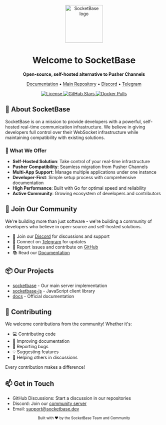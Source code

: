 <p align="center">
  <a href="https://socketbase.dev">
    <img src="https://raw.githubusercontent.com/socketbasehq/socketbase/main/public/logo-rounded.svg" width="120px" alt="SocketBase logo" />
  </a>
</p>

<h1 align="center">Welcome to SocketBase</h1>

<p align="center">
  <strong>Open-source, self-hosted alternative to Pusher Channels</strong>
</p>

<p align="center">
  <a href="https://docs.socketbase.dev">Documentation</a> •
  <a href="https://github.com/socketbasehq/socketbase">Main Repository</a> •
  <a href="https://discord.gg/zSQyK6nmM9">Discord</a> •
  <a href="https://t.me/+qxlkQnPIc4g0ZjI9">Telegram</a>
</p>

<p align="center">
  <a href="https://github.com/socketbasehq/socketbase/blob/main/LICENSE">
    <img src="https://img.shields.io/github/license/socketbasehq/socketbase" alt="License">
  </a>
  <a href="https://github.com/socketbasehq/socketbase/stargazers">
    <img src="https://img.shields.io/github/stars/socketbasehq/socketbase" alt="GitHub Stars">
  </a>
  <a href="https://hub.docker.com/r/socketbase/socketbase">
    <img src="https://img.shields.io/docker/pulls/socketbase/socketbase" alt="Docker Pulls">
  </a>
</p>

## 🚀 About SocketBase

SocketBase is on a mission to provide developers with a powerful, self-hosted real-time communication infrastructure. We believe in giving developers full control over their WebSocket infrastructure while maintaining compatibility with existing solutions.

### 🌟 What We Offer

- **Self-Hosted Solution**: Take control of your real-time infrastructure
- **Pusher Compatibility**: Seamless migration from Pusher Channels
- **Multi-App Support**: Manage multiple applications under one instance
- **Developer-First**: Simple setup process with comprehensive documentation
- **High Performance**: Built with Go for optimal speed and reliability
- **Active Community**: Growing ecosystem of developers and contributors

## 🤝 Join Our Community

We're building more than just software - we're building a community of developers who believe in open-source and self-hosted solutions.

- 💬 Join our [Discord](https://discord.gg/zSQyK6nmM9) for discussions and support
- 📱 Connect on [Telegram](https://t.me/+qxlkQnPIc4g0ZjI9) for updates
- 🐛 Report issues and contribute on [GitHub](https://github.com/socketbasehq/socketbase)
- 📚 Read our [Documentation](https://docs.socketbase.dev)

## 📦 Our Projects

- [socketbase](https://github.com/socketbasehq/socketbase) - Our main server implementation
- [socketbase-js](https://github.com/socketbasehq/socketbase-js) - JavaScript client library
- [docs](https://docs.socketbase.dev) - Official documentation

## 🌱 Contributing

We welcome contributions from the community! Whether it's:

- 💻 Contributing code
- 📝 Improving documentation
- 🐛 Reporting bugs
- 💡 Suggesting features
- 🤝 Helping others in discussions

Every contribution makes a difference!

## 📫 Get in Touch

- GitHub Discussions: Start a discussion in our repositories
- Discord: Join our [community server](https://discord.gg/zSQyK6nmM9)
- Email: support@socketbase.dev

<p align="center">
  <sub>Built with ❤️ by the SocketBase Team and Community</sub>
</p>
